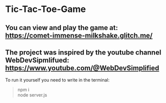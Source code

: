 # Tic-Tac-Toe-Game
You can view and play the game at: https://comet-immense-milkshake.glitch.me/
---
The project was inspired by the youtube channel WebDevSipmlifued: https://www.youtube.com/@WebDevSimplified
---
To run it yourself you need to write in the terminal:
> npm i <br />
> node server.js

